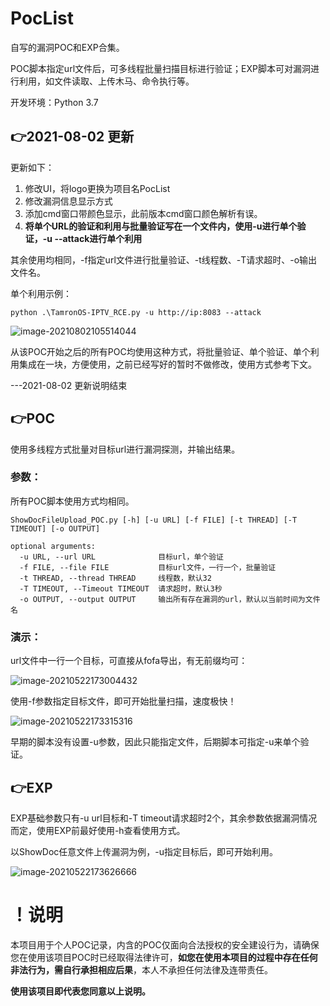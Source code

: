# PocList

自写的漏洞POC和EXP合集。

POC脚本指定url文件后，可多线程批量扫描目标进行验证；EXP脚本可对漏洞进行利用，如文件读取、上传木马、命令执行等。

开发环境：Python 3.7

## 👉2021-08-02 更新

更新如下：

1.  修改UI，将logo更换为项目名PocList
2.  修改漏洞信息显示方式
3.  添加cmd窗口带颜色显示，此前版本cmd窗口颜色解析有误。
4.  **将单个URL的验证和利用与批量验证写在一个文件内，使用-u进行单个验证，-u --attack进行单个利用**

其余使用均相同，-f指定url文件进行批量验证、-t线程数、-T请求超时、-o输出文件名。

单个利用示例：

`python .\TamronOS-IPTV_RCE.py -u http://ip:8083 --attack`

![image-20210802105514044](README.assets/image-20210802105514044.png)

从该POC开始之后的所有POC均使用这种方式，将批量验证、单个验证、单个利用集成在一块，方便使用，之前已经写好的暂时不做修改，使用方式参考下文。

---2021-08-02 更新说明结束

## 👉POC

使用多线程方式批量对目标url进行漏洞探测，并输出结果。

### 参数：

所有POC脚本使用方式均相同。

```
ShowDocFileUpload_POC.py [-h] [-u URL] [-f FILE] [-t THREAD] [-T TIMEOUT] [-o OUTPUT]

optional arguments:
  -u URL, --url URL              目标url，单个验证
  -f FILE, --file FILE           目标url文件，一行一个，批量验证
  -t THREAD, --thread THREAD     线程数，默认32
  -T TIMEOUT, --Timeout TIMEOUT  请求超时，默认3秒
  -o OUTPUT, --output OUTPUT     输出所有存在漏洞的url，默认以当前时间为文件名
```

### 演示：

url文件中一行一个目标，可直接从fofa导出，有无前缀均可：

![image-20210522173004432](README.assets/image-20210522173004432.png)

使用-f参数指定目标文件，即可开始批量扫描，速度极快！

![image-20210522173315316](README.assets/image-20210522173315316.png)

早期的脚本没有设置-u参数，因此只能指定文件，后期脚本可指定-u来单个验证。

## 👉EXP

EXP基础参数只有-u url目标和-T timeout请求超时2个，其余参数依据漏洞情况而定，使用EXP前最好使用-h查看使用方式。

以ShowDoc任意文件上传漏洞为例，-u指定目标后，即可开始利用。

![image-20210522173626666](README.assets/image-20210522173626666.png)

# ！说明

本项目用于个人POC记录，内含的POC仅面向合法授权的安全建设行为，请确保您在使用该项目POC时已经取得法律许可，**如您在使用本项目的过程中存在任何非法行为，需自行承担相应后果**，本人不承担任何法律及连带责任。

**使用该项目即代表您同意以上说明。**
